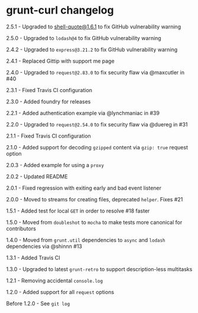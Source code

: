 # grunt-curl changelog
2.5.1 - Upgraded to shell-quote@1.6.1 to fix GitHub vulnerability warning

2.5.0 - Upgraded to `lodash@4` to fix GitHub vulnerability warning

2.4.2 - Upgraded to `express@3.21.2` to fix GitHub vulnerability warning

2.4.1 - Replaced Gittip with support me page

2.4.0 - Upgraded to `request@2.83.0` to fix security flaw via @maxcutler in #40

2.3.1 - Fixed Travis CI configuration

2.3.0 - Added foundry for releases

2.2.1 - Added authentication example via @lynchmaniac in #39

2.2.0 - Upgraded to `request@2.54.0` to fix security flaw via @duereg in #31

2.1.1 - Fixed Travis CI configuration

2.1.0 - Added support for decoding `gzipped` content via `gzip: true` request option

2.0.3 - Added example for using a `proxy`

2.0.2 - Updated README

2.0.1 - Fixed regression with exiting early and bad event listener

2.0.0 - Moved to streams for creating files, deprecated `helper`. Fixes #21

1.5.1 - Added test for local `GET` in order to resolve #18 faster

1.5.0 - Moved from `doubleshot` to `mocha` to make tests more canonical for contributors

1.4.0 - Moved from `grunt.util` dependencies to `async` and `lodash` dependencies via @shinnn #13

1.3.1 - Added Travis CI

1.3.0 - Upgraded to latest `grunt-retro` to support description-less multitasks

1.2.1 - Removing accidental `console.log`

1.2.0 - Added support for all `request` options

Before 1.2.0 - See `git log`
